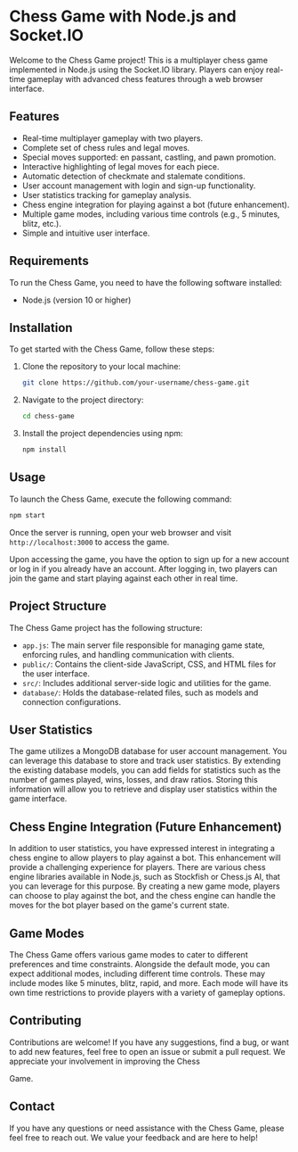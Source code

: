# Chess Game with Node.js and Socket.IO

Welcome to the Chess Game project! This is a multiplayer chess game implemented in Node.js using the Socket.IO library. Players can enjoy real-time gameplay with advanced chess features through a web browser interface.

## Features

- Real-time multiplayer gameplay with two players.
- Complete set of chess rules and legal moves.
- Special moves supported: en passant, castling, and pawn promotion.
- Interactive highlighting of legal moves for each piece.
- Automatic detection of checkmate and stalemate conditions.
- User account management with login and sign-up functionality.
- User statistics tracking for gameplay analysis.
- Chess engine integration for playing against a bot (future enhancement).
- Multiple game modes, including various time controls (e.g., 5 minutes, blitz, etc.).
- Simple and intuitive user interface.

## Requirements

To run the Chess Game, you need to have the following software installed:

- Node.js (version 10 or higher)

## Installation

To get started with the Chess Game, follow these steps:

1. Clone the repository to your local machine:

   ```bash
   git clone https://github.com/your-username/chess-game.git
   ```

2. Navigate to the project directory:

   ```bash
   cd chess-game
   ```

3. Install the project dependencies using npm:

   ```bash
   npm install
   ```

## Usage

To launch the Chess Game, execute the following command:

```bash
npm start
```

Once the server is running, open your web browser and visit `http://localhost:3000` to access the game.

Upon accessing the game, you have the option to sign up for a new account or log in if you already have an account. After logging in, two players can join the game and start playing against each other in real time.

## Project Structure

The Chess Game project has the following structure:

- `app.js`: The main server file responsible for managing game state, enforcing rules, and handling communication with clients.
- `public/`: Contains the client-side JavaScript, CSS, and HTML files for the user interface.
- `src/`: Includes additional server-side logic and utilities for the game.
- `database/`: Holds the database-related files, such as models and connection configurations.

## User Statistics

The game utilizes a MongoDB database for user account management. You can leverage this database to store and track user statistics. By extending the existing database models, you can add fields for statistics such as the number of games played, wins, losses, and draw ratios. Storing this information will allow you to retrieve and display user statistics within the game interface.

## Chess Engine Integration (Future Enhancement)

In addition to user statistics, you have expressed interest in integrating a chess engine to allow players to play against a bot. This enhancement will provide a challenging experience for players. There are various chess engine libraries available in Node.js, such as Stockfish or Chess.js AI, that you can leverage for this purpose. By creating a new game mode, players can choose to play against the bot, and the chess engine can handle the moves for the bot player based on the game's current state.

## Game Modes

The Chess Game offers various game modes to cater to different preferences and time constraints. Alongside the default mode, you can expect additional modes, including different time controls. These may include modes like 5 minutes, blitz, rapid, and more. Each mode will have its own time restrictions to provide players with a variety of gameplay options.

## Contributing

Contributions are welcome! If you have any suggestions, find a bug, or want to add new features, feel free to open an issue or submit a pull request. We appreciate your involvement in improving the Chess

 Game.

## Contact

If you have any questions or need assistance with the Chess Game, please feel free to reach out. We value your feedback and are here to help!
